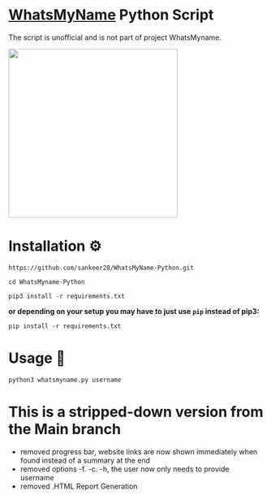 
# [WhatsMyName](https://github.com/WebBreacher/WhatsMyName) Python Script 

The script is unofficial and is not part of project WhatsMyname.

<img width="333" src="https://user-images.githubusercontent.com/104733166/189120786-f854c5f8-57df-408c-bf33-b8eda521572c.png">



# Installation ⚙️

```
https://github.com/sankeer28/WhatsMyName-Python.git
```

```
cd WhatsMyname-Python
```

```
pip3 install -r requirements.txt
```

**or depending on your setup you may have to just use `pip` instead of pip3:**

```
pip install -r requirements.txt
```

# Usage 📖

```
python3 whatsmyname.py username 
```
# This is a stripped-down version from the Main branch
- removed progress bar, website links are now shown immediately when found instead of a summary at the end
- removed options -f. -c. -h, the user now only needs to provide username
- removed .HTML Report Generation







